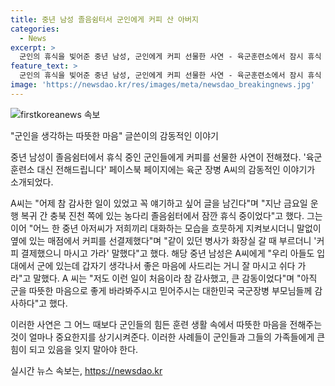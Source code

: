 ```yaml
---
title: 중년 남성 졸음쉼터서 군인에게 커피 산 아버지
categories:
  - News
excerpt: >
  군인의 휴식을 빚어준 중년 남성, 군인에게 커피 선물한 사연 - 육군훈련소에서 잠시 휴식 중이던 군인 A씨가 졸음쉼터에서 이모저모를 거론하는 중년 남성과 대화를 나누는 도중, 그의 아들이 군에서 휴식 중인 군인들에게 커피를 선물했다는 사연이 전해졌다. A씨는 중년 남성이 우리 아들도 군대에서 휴식 중인데 갑작스럽게 생각나서 선물하는 거니 잘 마시고 쉬고 가라고 말한 후 군인들에게 감동을 선사했다. 이에 A씨는 이같은 일이 처음이라며 대한민국 국군장병 부모님들께 감사한다는 뜻을 밝혔다. 당시 사연은 육군훈련소 대신 전해드립니다 페이스북 페이지에 올라왔다.
feature_text: >
  군인의 휴식을 빚어준 중년 남성, 군인에게 커피 선물한 사연 - 육군훈련소에서 잠시 휴식 중이던 군인 A씨가 졸음쉼터에서 이모저모를 거론하는 중년 남성과 대화를 나누는 도중, 그의 아들이 군에서 휴식 중인 군인들에게 커피를 선물했다는 사연이 전해졌다. A씨는 중년 남성이 우리 아들도 군대에서 휴식 중인데 갑작스럽게 생각나서 선물하는 거니 잘 마시고 쉬고 가라고 말한 후 군인들에게 감동을 선사했다. 이에 A씨는 이같은 일이 처음이라며 대한민국 국군장병 부모님들께 감사한다는 뜻을 밝혔다. 당시 사연은 육군훈련소 대신 전해드립니다 페이스북 페이지에 올라왔다.
image: 'https://newsdao.kr/res/images/meta/newsdao_breakingnews.jpg'
---
```


<p><img src="https://newsdao.kr/res/images/meta/newsdao_breakingnews.jpg" alt="firstkoreanews 속보" /></p>

<p>"군인을 생각하는 따뜻한 마음" 글쓴이의 감동적인 이야기</p>

<p>중년 남성이 졸음쉼터에서 휴식 중인 군인들에게 커피를 선물한 사연이 전해졌다. '육군훈련소 대신 전해드립니다' 페이스북 페이지에는 육군 장병 A씨의 감동적인 이야기가 소개되었다.</p>

<p>A씨는 "어제 참 감사한 일이 있었고 꼭 얘기하고 싶어 글을 남긴다"며 "지난 금요일 운행 복귀 간 충북 진천 쪽에 있는 농다리 졸음쉼터에서 잠깐 휴식 중이었다"고 했다. 그는 이어 "어느 한 중년 아저씨가 저희끼리 대화하는 모습을 흐뭇하게 지켜보시더니 말없이 옆에 있는 매점에서 커피를 선결제했다"며 "같이 있던 병사가 화장실 갈 때 부르더니 '커피 결제했으니 마시고 가라' 말했다"고 했다. 해당 중년 남성은 A씨에게 "우리 아들도 입대에서 군에 있는데 갑자기 생각나서 좋은 마음에 사드리는 거니 잘 마시고 쉬다 가라"고 말했다. A 씨는 "저도 이런 일이 처음이라 참 감사했고, 큰 감동이었다"며 "아직 군을 따뜻한 마음으로 좋게 바라봐주시고 믿어주시는 대한민국 국군장병 부모님들께 감사하다"고 했다.</p>

<p>이러한 사연은 그 어느 때보다 군인들의 힘든 훈련 생활 속에서 따뜻한 마음을 전해주는 것이 얼마나 중요한지를 상기시켜준다. 이러한 사례들이 군인들과 그들의 가족들에게 큰 힘이 되고 있음을 잊지 말아야 한다.</p>
실시간 뉴스 속보는, <a href="https://newsdao.kr" rel="dofollow">https://newsdao.kr</a>


